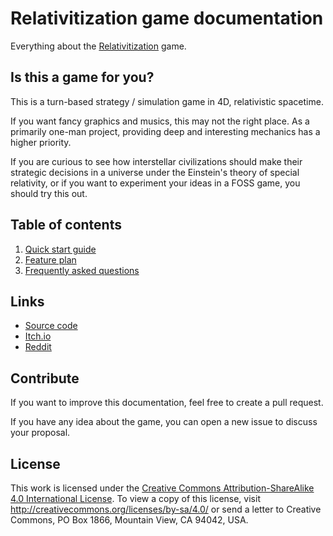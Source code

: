 # Relativitization game documentation

Everything about the [Relativitization](https://adriankhl.itch.io/relativitization) game.

## Is this a game for you?

This is a turn-based strategy / simulation game in 4D, relativistic spacetime.

If you want fancy graphics and musics, this may not the right place. As a primarily one-man project, providing deep and
interesting mechanics has a higher priority.

If you are curious to see how interstellar civilizations should make their strategic decisions in a universe under the
Einstein's theory of special relativity, or if you want to experiment your ideas in a FOSS game, you should try this
out.

## Table of contents

1. [Quick start guide](guide/quick-start-guide.md)
2. [Feature plan](plan/feature-plan.md)
3. [Frequently asked questions](faq/frequently-asked-questions.md)

## Links

* [Source code](https://github.com/Adriankhl/relativitization)
* [Itch.io](https://adriankhl.itch.io/relativitization)
* [Reddit](https://www.reddit.com/r/relativitization/)

## Contribute

If you want to improve this documentation, feel free to create a pull request.

If you have any idea about the game, you can open a new issue to discuss your proposal.

## License

This work is licensed under the [Creative Commons Attribution-ShareAlike 4.0 International License](./LICENSE). To view
a copy of this license, visit http://creativecommons.org/licenses/by-sa/4.0/ or send a letter to Creative Commons, PO
Box 1866, Mountain View, CA 94042, USA.